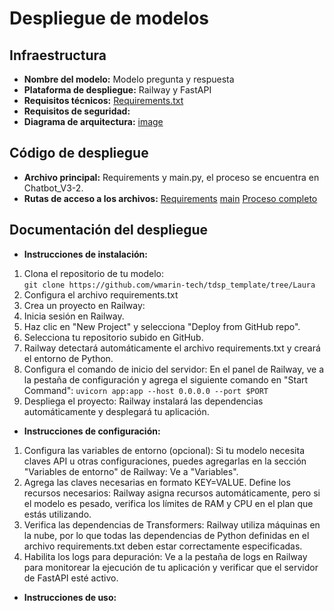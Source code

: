 # Despliegue de modelos

## Infraestructura

- **Nombre del modelo:** Modelo pregunta y respuesta
- **Plataforma de despliegue:** Railway y FastAPI
- **Requisitos técnicos:** [Requirements.txt](/scripts/training/requirements.txt)
- **Requisitos de seguridad:** 
- **Diagrama de arquitectura:** [image](/mlapi/railway.png)

## Código de despliegue

- **Archivo principal:** Requirements y main.py, el proceso se encuentra en Chatbot_V3-2.
- **Rutas de acceso a los archivos:** [Requirements](/mlapi/requirements.txt)
[main](/mlapi/main-2.py)
[Proceso completo](/mlapi/Chatbot_V3-2.ipynb)

## Documentación del despliegue

- **Instrucciones de instalación:** 
1. Clona el repositorio de tu modelo:   
```git clone https://github.com/wmarin-tech/tdsp_template/tree/Laura```
2. Configura el archivo requirements.txt
3. Crea un proyecto en Railway:
4. Inicia sesión en Railway.
5. Haz clic en "New Project" y selecciona "Deploy from GitHub repo".
6. Selecciona tu repositorio subido en GitHub.
7. Railway detectará automáticamente el archivo requirements.txt y creará el entorno de Python.
8. Configura el comando de inicio del servidor: En el panel de Railway, ve a la pestaña de configuración y agrega el siguiente comando en "Start Command":
```uvicorn app:app --host 0.0.0.0 --port $PORT```
9. Despliega el proyecto: Railway instalará las dependencias automáticamente y desplegará tu aplicación.

- **Instrucciones de configuración:** 
1. Configura las variables de entorno (opcional): Si tu modelo necesita claves API u otras configuraciones, puedes agregarlas en la sección "Variables de entorno" de Railway:
Ve a "Variables".
2. Agrega las claves necesarias en formato KEY=VALUE.
Define los recursos necesarios:
Railway asigna recursos automáticamente, pero si el modelo es pesado, verifica los límites de RAM y CPU en el plan que estás utilizando.
3. Verifica las dependencias de Transformers: Railway utiliza máquinas en la nube, por lo que todas las dependencias de Python definidas en el archivo requirements.txt deben estar correctamente especificadas.
4. Habilita los logs para depuración: Ve a la pestaña de logs en Railway para monitorear la ejecución de tu aplicación y verificar que el servidor de FastAPI esté activo.
- **Instrucciones de uso:** 